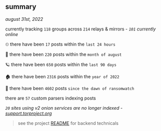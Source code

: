 
## summary
_august 31st, 2022_

currently tracking `118` groups across `214` relays & mirrors - _`101` currently online_

⏲ there have been `17` posts within the `last 24 hours`

🦈 there have been `220` posts within the `month of august`

🪐 there have been `650` posts within the `last 90 days`

🏚 there have been `2316` posts within the `year of 2022`

🦕 there have been `4602` posts `since the dawn of ransomwatch`

there are `57` custom parsers indexing posts

_`20` sites using v2 onion services are no longer indexed - [support.torproject.org](https://support.torproject.org/onionservices/v2-deprecation/)_

> see the project [README](https://github.com/joshhighet/ransomwatch#ransomwatch--) for backend technicals
